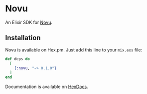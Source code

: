 # Novu

An Elixir SDK for [Novu](https://novu.co/).

## Installation

Novu is available on Hex.pm. Just add this line to your `mix.exs` file:

```elixir
def deps do
  [
    {:novu, "~> 0.1.0"}
  ]
end
```

Documentation is available on [HexDocs](https://hexdocs.pm/novu/readme.html).
